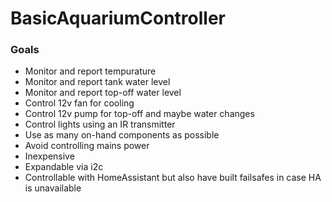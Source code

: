 # BasicAquariumController

### Goals
* Monitor and report tempurature
* Monitor and report tank water level
* Monitor and report top-off water level
* Control 12v fan for cooling
* Control 12v pump for top-off and maybe water changes
* Control lights using an IR transmitter
* Use as many on-hand components as possible
* Avoid controlling mains power
* Inexpensive
* Expandable via i2c
* Controllable with HomeAssistant but also have built failsafes in case HA is unavailable
